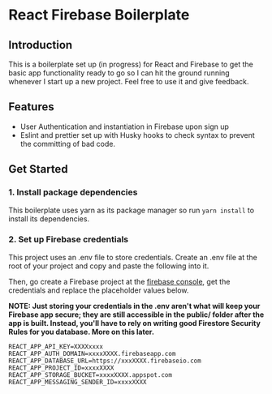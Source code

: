 # React Firebase Boilerplate

## Introduction

This is a boilerplate set up (in progress) for React and Firebase to get the basic app functionality ready to go so I can hit the ground running whenever I start up a new project. Feel free to use it and give feedback.

## Features

- User Authentication and instantiation in Firebase upon sign up
- Eslint and prettier set up with Husky hooks to check syntax to prevent the committing of bad code. 

## Get Started

### 1. Install package dependencies

This boilerplate uses yarn as its package manager so run `yarn install` to install its dependencies.

### 2. Set up Firebase credentials

This project uses an .env file to store credentials. Create an .env file at the root of your project and copy and paste the following into it.

Then, go create a Firebase project at the [firebase console](https://console.firebase.google.com/), get the credentials and replace the placeholder values below.

**NOTE: Just storing your credentials in the .env aren't what will keep your Firebase app secure; they are still accessible in the public/ folder after the app is built. Instead, you'll have to rely on writing good Firestore Security Rules for you database. More on this later.**

```
REACT_APP_API_KEY=XXXXxxxx
REACT_APP_AUTH_DOMAIN=xxxxXXXX.firebaseapp.com
REACT_APP_DATABASE_URL=https://xxxXXXX.firebaseio.com
REACT_APP_PROJECT_ID=xxxxXXXX
REACT_APP_STORAGE_BUCKET=xxxxXXXX.appspot.com
REACT_APP_MESSAGING_SENDER_ID=xxxxXXXX
```
